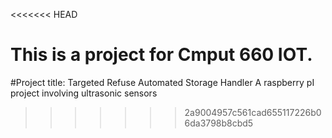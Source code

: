 <<<<<<< HEAD
# This is a project for Cmput 660 IOT. 
#Project title: Targeted Refuse Automated Storage Handler 
A raspberry pI project involving ultrasonic sensors
>>>>>>> 2a9004957c561cad655117226b06da3798b8cbd5
